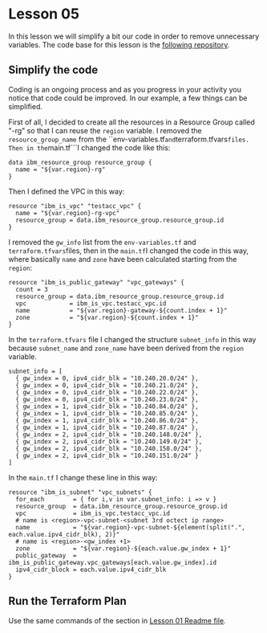 # Lesson 05

In this lesson we will simplify a bit our code in order to remove unnecessary variables. The code base for this lesson is the [following repository](https://github.ibm.com/ibm-cloudfoundry/infrastructure).

## Simplify the code

Coding is an ongoing process and as you progress in your activity you notice that code could be improved. In our example, a few things can be simplified.

First of all, I decided to create all the resources in a Resource Group called "<region>-rg" so that I can reuse the ```region``` variable. I removed the ```resource_group_name``` from the ``env-variables.tf``` and ```terraform.tfvars``` files. Then in the ```main.tf```I changed the code like this:

```
data ibm_resource_group resource_group {
  name = "${var.region}-rg"
}
```

Then I defined the VPC in this way:

```
resource "ibm_is_vpc" "testacc_vpc" {
  name = "${var.region}-rg-vpc"
  resource_group = data.ibm_resource_group.resource_group.id
}
```

I removed the ```gw_info``` list from the ```env-variables.tf``` and ```terraform.tfvars```files, then in the ```main.tf```I changed the code in this way, where basically ```name``` and ```zone``` have been calculated starting from the ```region```:

```
resource "ibm_is_public_gateway" "vpc_gateways" {
  count = 3
  resource_group = data.ibm_resource_group.resource_group.id
  vpc            = ibm_is_vpc.testacc_vpc.id
  name           = "${var.region}-gateway-${count.index + 1}"
  zone           = "${var.region}-${count.index + 1}"
}
```

In the ```terraform.tfvars``` file I changed the structure ```subnet_info``` in this way because ```subnet_name``` and ```zone_name``` have been derived from the ```region``` variable.

```
subnet_info = [
  { gw_index = 0, ipv4_cidr_blk = "10.240.20.0/24" },
  { gw_index = 0, ipv4_cidr_blk = "10.240.21.0/24" },
  { gw_index = 0, ipv4_cidr_blk = "10.240.22.0/24" },
  { gw_index = 0, ipv4_cidr_blk = "10.240.23.0/24" },
  { gw_index = 1, ipv4_cidr_blk = "10.240.84.0/24" },
  { gw_index = 1, ipv4_cidr_blk = "10.240.85.0/24" },
  { gw_index = 1, ipv4_cidr_blk = "10.240.86.0/24" },
  { gw_index = 1, ipv4_cidr_blk = "10.240.87.0/24" },
  { gw_index = 2, ipv4_cidr_blk = "10.240.148.0/24" },
  { gw_index = 2, ipv4_cidr_blk = "10.240.149.0/24" },
  { gw_index = 2, ipv4_cidr_blk = "10.240.150.0/24" },
  { gw_index = 2, ipv4_cidr_blk = "10.240.151.0/24" }
]
```

In the ```main.tf``` I change these line in this way:

```
resource "ibm_is_subnet" "vpc_subnets" {
  for_each        = { for i,v in var.subnet_info: i => v }
  resource_group  = data.ibm_resource_group.resource_group.id
  vpc             = ibm_is_vpc.testacc_vpc.id
  # name is <region>-vpc-subnet-<subnet 3rd octect ip range>
  name            = "${var.region}-vpc-subnet-${element(split(".", each.value.ipv4_cidr_blk), 2)}"
  # name is <region>-<gw_index +1>
  zone            = "${var.region}-${each.value.gw_index + 1}"
  public_gateway  = ibm_is_public_gateway.vpc_gateways[each.value.gw_index].id
  ipv4_cidr_block = each.value.ipv4_cidr_blk
}
```

## Run the Terraform Plan

Use the same commands of the section in [Lesson 01 Readme file](../lesson-01/README.md#run-the-terraform-plan).
